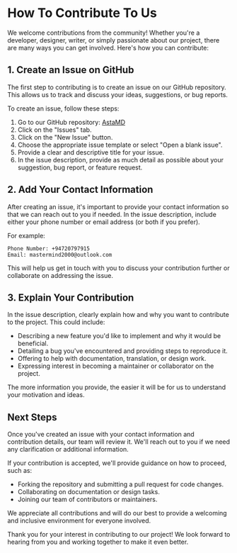 # How To Contribute To Us

We welcome contributions from the community! Whether you're a developer, designer, writer, or simply passionate about our project, there are many ways you can get involved. Here's how you can contribute:

## 1. Create an Issue on GitHub

The first step to contributing is to create an issue on our GitHub repository. This allows us to track and discuss your ideas, suggestions, or bug reports.

To create an issue, follow these steps:

1. Go to our GitHub repository: [AstaMD](https://github.com/MrMasterOfc/MASTER-MD-V2)
2. Click on the "Issues" tab.
3. Click on the "New Issue" button.
4. Choose the appropriate issue template or select "Open a blank issue".
5. Provide a clear and descriptive title for your issue.
6. In the issue description, provide as much detail as possible about your suggestion, bug report, or feature request.

## 2. Add Your Contact Information

After creating an issue, it's important to provide your contact information so that we can reach out to you if needed. In the issue description, include either your phone number or email address (or both if you prefer).

For example:

```
Phone Number: +94720797915
Email: mastermind2000@outlook.com
```

This will help us get in touch with you to discuss your contribution further or collaborate on addressing the issue.

## 3. Explain Your Contribution

In the issue description, clearly explain how and why you want to contribute to the project. This could include:

- Describing a new feature you'd like to implement and why it would be beneficial.
- Detailing a bug you've encountered and providing steps to reproduce it.
- Offering to help with documentation, translation, or design work.
- Expressing interest in becoming a maintainer or collaborator on the project.

The more information you provide, the easier it will be for us to understand your motivation and ideas.

## Next Steps

Once you've created an issue with your contact information and contribution details, our team will review it. We'll reach out to you if we need any clarification or additional information.

If your contribution is accepted, we'll provide guidance on how to proceed, such as:

- Forking the repository and submitting a pull request for code changes.
- Collaborating on documentation or design tasks.
- Joining our team of contributors or maintainers.

We appreciate all contributions and will do our best to provide a welcoming and inclusive environment for everyone involved.

Thank you for your interest in contributing to our project! We look forward to hearing from you and working together to make it even better.
